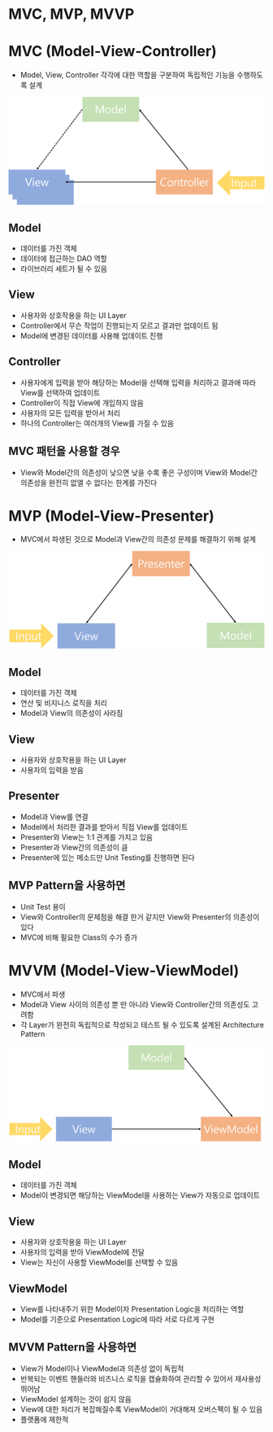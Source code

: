 ﻿# MVC, MVP, MVVP

# MVC (Model-View-Controller)
* Model, View, Controller 각각에 대한 역할을 구분하여 독립적인 기능을 수행하도록 설계

![MVC](https://github.com/KimBoWoon/Android-Practice/blob/master/MVP/MVC.png)

## Model
* 데이터를 가진 객체
* 데이터에 접근하는 DAO 역할
* 라이브러리 세트가 될 수 있음

## View
* 사용자와 상호작용을 하는 UI Layer
* Controller에서 무슨 작업이 진행되는지 모르고 결과만 업데이트 됨
* Model에 변경된 데이터를 사용해 업데이트 진행

## Controller
* 사용자에게 입력을 받아 해당하는 Model을 선택해 입력을 처리하고 결과애 따라 View를 선택하여 업데이트
* Controller이 직접 View에 개입하지 않음
* 사용자의 모든 입력을 받아서 처리
* 하나의 Controller는 여러개의 View를 가질 수 있음

## MVC 패턴을 사용할 경우
* View와 Model간의 의존성이 낮으면 낮을 수록 좋은 구성이며 View와 Model간 의존성을 완전히 없앨 수 없다는 한계를 가진다

# MVP (Model-View-Presenter)
* MVC에서 파생된 것으로 Model과 View간의 의존성 문제를 해결하기 위해 설계

![MVP](https://github.com/KimBoWoon/Android-Practice/blob/master/MVP/MVP.png)

## Model
* 데이터를 가진 객체
* 연산 및 비지니스 로직을 처리
* Model과 View의 의존성이 사라짐

## View
* 사용자와 상호작용을 하는 UI Layer
* 사용자의 입력을 받음

## Presenter
* Model과 View를 연결
* Model에서 처리한 결과를 받아서 직접 View를 업데이트
* Presenter와 View는 1:1 관계를 가지고 있음
* Presenter과 View간의 의존성이 큼
* Presenter에 있는 메소드만 Unit Testing를 진행하면 된다

## MVP Pattern을 사용하면
* Unit Test 용이
* View와 Controller의 문제점을 해결 한거 같지만 View와 Presenter의 의존성이 있다
* MVC에 비해 필요한 Class의 수가 증가

# MVVM (Model-View-ViewModel)
* MVC에서 파생
* Model과 View 사이의 의존성 뿐 만 아니라 View와 Controller간의 의존성도 고려함
* 각 Layer가 완전히 독립적으로 작성되고 테스트 될 수 있도록 설계된 Architecture Pattern

![MVVM](https://github.com/KimBoWoon/Android-Practice/blob/master/MVP/MVVM.png)

## Model
* 데이터를 가진 객체
* Model이 변경되면 해당하는 ViewModel을 사용하는 View가 자동으로 업데이트

## View
* 사용자와 상호작용을 하는 UI Layer
* 사용자의 입력을 받아 ViewModel에 전달
* View는 자신이 사용할 ViewModel를 선택할 수 있음

## ViewModel
* View를 나타내주기 위한 Model이자 Presentation Logic을 처리하는 역할
* Model를 기준으로 Presentation Logic에 따라 서로 다르게 구현

## MVVM Pattern을 사용하면
* View가 Model이나 ViewModel과 의존성 없이 독립적
* 반복되는 이벤트 핸들러와 비즈니스 로직을 캡슐화하여 관리할 수 있어서 재사용성 뛰어남
* ViewModel 설계하는 것이 쉽지 않음
* View에 대한 처리가 복잡해질수록 ViewModel이 거대해져 오버스펙이 될 수 있음
* 플랫폼에 제한적